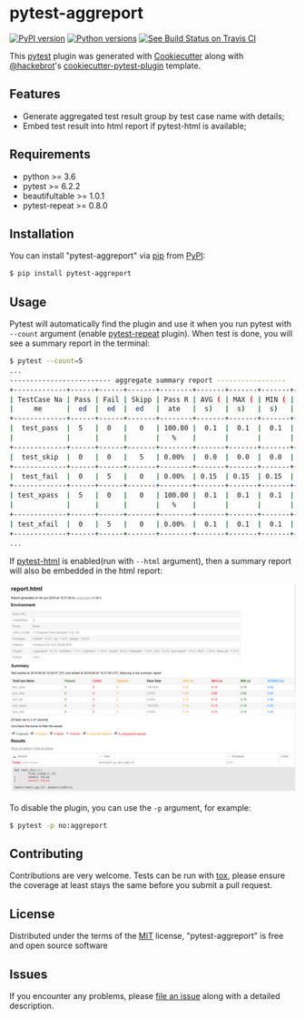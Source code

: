 # pytest-aggreport

[![PyPI version](https://img.shields.io/pypi/v/pytest-aggreport.svg)](https://pypi.org/project/pytest-aggreport) [![Python versions](https://img.shields.io/pypi/pyversions/pytest-aggreport.svg)](https://pypi.org/project/pytest-aggreport) [![See Build Status on Travis CI](https://travis-ci.org/hdw868/pytest-aggreport.svg?branch=master)](https://travis-ci.org/hdw868/pytest-aggreport)

This [pytest](https://github.com/pytest-dev/pytest) plugin was generated with [Cookiecutter](https://github.com/audreyr/cookiecutter) along with [@hackebrot](https://github.com/hackebrot)'s [cookiecutter-pytest-plugin](https://github.com/pytest-dev/cookiecutter-pytest-plugin) template.

## Features

  - Generate aggregated test result group by test case name with details;
  - Embed test result into html report if pytest-html is available;

## Requirements

  - python >= 3.6
  - pytest >= 6.2.2
  - beautifultable >= 1.0.1
  - pytest-repeat >= 0.8.0

## Installation

You can install "pytest-aggreport" via [pip](https://pypi.org/project/pip/) from [PyPI](https://pypi.org/project):

```bash
$ pip install pytest-aggreport
```

## Usage

Pytest will automatically find the plugin and use it when you run pytest with `--count` argument (enable [pytest-repeat](https://github.com/pytest-dev/pytest-repeat) plugin). When test is done, you will see a summary report in the terminal:

```bash
$ pytest --count=5
...
------------------------- aggregate summary report -----------------
+-------------+------+------+-------+--------+-------+-------+-------+---------+
| TestCase Na | Pass | Fail | Skipp | Pass R | AVG ( | MAX ( | MIN ( | STDDEV  |
|     me      |  ed  |  ed  |  ed   |  ate   |  s)   |  s)   |  s)   |   (s)   |
+-------------+------+------+-------+--------+-------+-------+-------+---------+
|  test_pass  |  5   |  0   |   0   | 100.00 |  0.1  |  0.1  |  0.1  |   0.0   |
|             |      |      |       |   %    |       |       |       |         |
+-------------+------+------+-------+--------+-------+-------+-------+---------+
|  test_skip  |  0   |  0   |   5   | 0.00%  |  0.0  |  0.0  |  0.0  |   0.0   |
+-------------+------+------+-------+--------+-------+-------+-------+---------+
|  test_fail  |  0   |  5   |   0   | 0.00%  | 0.15  | 0.15  | 0.15  |   0.0   |
+-------------+------+------+-------+--------+-------+-------+-------+---------+
| test_xpass  |  5   |  0   |   0   | 100.00 |  0.1  |  0.1  |  0.1  |   0.0   |
|             |      |      |       |   %    |       |       |       |         |
+-------------+------+------+-------+--------+-------+-------+-------+---------+
| test_xfail  |  0   |  5   |   0   | 0.00%  |  0.1  |  0.1  |  0.1  |   0.0   |
+-------------+------+------+-------+--------+-------+-------+-------+---------+
...
```

If [pytest-html](https://github.com/pytest-dev/pytest-html) is enabled(run with `--html` argument), then a summary report will also be embedded in the html report:

![html_report](https://raw.githubusercontent.com/hdw868/pytest-aggreport/master/docs/html_report.png)

To disable the plugin, you can use the `-p` argument, for example:

```bash
$ pytest -p no:aggreport
```

## Contributing

Contributions are very welcome. Tests can be run with [tox](https://tox.readthedocs.io/en/latest/), please ensure the coverage at least stays the same before you submit a pull request.

## License

Distributed under the terms of the [MIT](http://opensource.org/licenses/MIT) license, "pytest-aggreport" is free and open source software

## Issues

If you encounter any problems, please [file an issue](https://github.com/hdw868/pytest-aggreport/issues) along with a detailed description.
